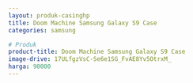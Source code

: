 ```yaml
---
layout: produk-casinghp
title: Doom Machine Samsung Galaxy S9 Case
categories: samsung

# Produk
product-title: Doom Machine Samsung Galaxy S9 Case
image-drive: 17ULfgzVsC-Se6e1SG_FvAE8Yv5OtrxM_
harga: 90000
---
```

